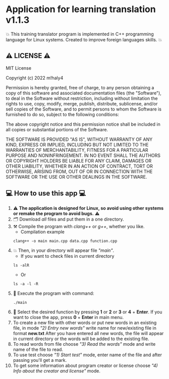 # Application for learning translation v1.1.3
:boom: This training translator program is implemented in C++ programming language for Linux systems. Created to improve foreign languages skills. :boom:

## ⚠️ LICENSE ⚠️
MIT License

Copyright (c) 2022 m!haly4

Permission is hereby granted, free of charge, to any person obtaining a copy
of this software and associated documentation files (the "Software"), to deal
in the Software without restriction, including without limitation the rights
to use, copy, modify, merge, publish, distribute, sublicense, and/or sell
copies of the Software, and to permit persons to whom the Software is
furnished to do so, subject to the following conditions:

The above copyright notice and this permission notice shall be included in all
copies or substantial portions of the Software.

THE SOFTWARE IS PROVIDED "AS IS", WITHOUT WARRANTY OF ANY KIND, EXPRESS OR
IMPLIED, INCLUDING BUT NOT LIMITED TO THE WARRANTIES OF MERCHANTABILITY,
FITNESS FOR A PARTICULAR PURPOSE AND NONINFRINGEMENT. IN NO EVENT SHALL THE
AUTHORS OR COPYRIGHT HOLDERS BE LIABLE FOR ANY CLAIM, DAMAGES OR OTHER
LIABILITY, WHETHER IN AN ACTION OF CONTRACT, TORT OR OTHERWISE, ARISING FROM,
OUT OF OR IN CONNECTION WITH THE SOFTWARE OR THE USE OR OTHER DEALINGS IN THE
SOFTWARE.

## 💻 How to use this app 💻

1) ⚠️ **The application is designed for Linux, so avoid using other systems or remake the program to avoid bugs.** ⚠️
2) 🗂️ Download *all* files and put them in a one directory.
3) ⚒️ Compile the program with *clang++* or *g++*, whether you like.
    - Сompilation example
    ```
    clang++ -o main main.cpp data.cpp function.cpp
    ```
4) 💥 Then, in your directory will appear file *"main"*.
    - If you want to check files in current directory
    ```
    ls -alR
    ```
    - Or
    ```
    ls -a -l -R
    ```
5) 🌠 Execute the program with command:
    ```
    ./main
    ```
6) 👷 Select the desired function by pressing **1** or **2** or **3** or **4** + **Enter**. If you want to close the app, press **0** + **Enter** in main menu.
7) To create a new file with other words or put new words in an existing file, in mode *"2) Entry new words"* write name for new/existing file in format **new.txt** After you have entered all new words, the file will appear in current directory or the words will be added to the existing file.
8) To read words from file choose *"3) Read the words"* mode and write name of the file to read.
9) To use test choose *"1) Start test"* mode, enter name of the file and after passing you'll get a mark.
10) To get some information about program creator or license choose *"4) Info about the creator and license"* mode.
